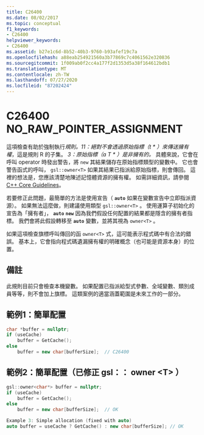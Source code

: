 ```yaml
---
title: C26400
ms.date: 08/02/2017
ms.topic: conceptual
f1_keywords:
- C26400
helpviewer_keywords:
- C26400
ms.assetid: b27e1c6d-8b52-40b3-9760-b93afef19c7a
ms.openlocfilehash: a88eab254921560a3b77869c7c4061562e320836
ms.sourcegitcommit: 1f009ab0f2cc4a177f2d1353d5a38f164612bdb1
ms.translationtype: MT
ms.contentlocale: zh-TW
ms.lasthandoff: 07/27/2020
ms.locfileid: "87202424"
---
```

# <a name="c26400-no_raw_pointer_assignment"></a>C26400 NO_RAW_POINTER_ASSIGNMENT

這項檢查有助於強制執行*規則。11：絕對不會透過原始指標（t \* ）來傳送擁有權*，這是規則 R 的子集。 *3：原始指標（a T \* ）是非擁有的。* 具體來說，它會在呼叫 operator 時發出警告，將 `new` 其結果儲存在原始指標類型的變數中。 它也會警告函式的呼叫， `gsl::owner<T>` 如果其結果已指派給原始指標，則會傳回。 這裡的想法是，您應該清楚地陳述記憶體資源的擁有權。 如需詳細資訊，請參閱[C++ Core Guidelines](https://github.com/isocpp/CppCoreGuidelines/blob/master/CppCoreGuidelines.md#r-resource-management)。

若要修正此問題，最簡單的方法是使用宣告（ **`auto`** 如果在變數宣告中立即指派資源）。 如果無法這麼做，則建議使用類型 `gsl::owner<T>` 。 使用運算子初始化的宣告為「擁有者」， **`auto`** **`new`** 因為我們假設任何配置的結果都是隱含的擁有者指標。 我們會將此假設轉移至 **`auto`** 變數，並將其視為 `owner<T>` 。

如果這項檢查旗標呼叫傳回的函 `owner<T>` 式，這可能表示程式碼中有合法的錯誤。 基本上，它會指向程式碼遺漏擁有權的明確概念（也可能是資源本身）的位置。

## <a name="remarks"></a>備註

此規則目前只會檢查本機變數。 如果配置已指派給型式參數、全域變數、類別成員等等，則不會加上旗標。 這類案例的適當涵蓋範圍是未來工作的一部分。

## <a name="example-1-simple-allocation"></a>範例1：簡單配置

```cpp
char *buffer = nullptr;
if (useCache)
    buffer = GetCache();
else
    buffer = new char[bufferSize];  // C26400
```

## <a name="example-2-simple-allocation-fixed-with-gslownert"></a>範例2：簡單配置（已修正 gsl：： owner \<T> ）

```cpp
gsl::owner<char*> buffer = nullptr;
if (useCache)
    buffer = GetCache();
else
    buffer = new char[bufferSize];  // OK

Example 3: Simple allocation (fixed with auto)
auto buffer = useCache ? GetCache() : new char[bufferSize]; // OK
```
